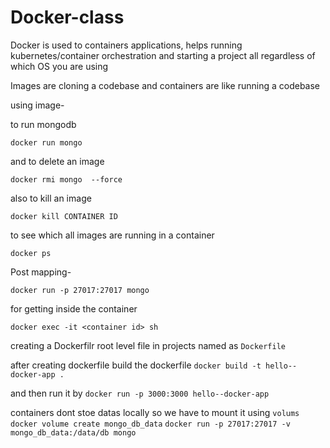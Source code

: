 # Docker-class

Docker is used to containers applications, helps running kubernetes/container orchestration and starting a project all regardless of which OS you are using

Images are cloning a codebase and containers are like running a codebase

using image- 

to run mongodb

```docker run mongo```

and to delete an image

```docker rmi mongo  --force```

also to kill an image

```docker kill CONTAINER ID```

to see which all images are running in a container

```docker ps```

Post mapping-

```docker run -p 27017:27017 mongo```

for getting inside the container 

```docker exec -it <container id> sh```

creating a Dockerfilr
root level file in projects named as ```Dockerfile```

after creating dockerfile build the dockerfile
```docker build -t hello--docker-app .```

and then run it by 
```docker run -p 3000:3000 hello--docker-app```

containers dont stoe datas locally so we have to mount it using ```volums```
```docker volume create mongo_db_data```
```docker run -p 27017:27017 -v mongo_db_data:/data/db mongo```